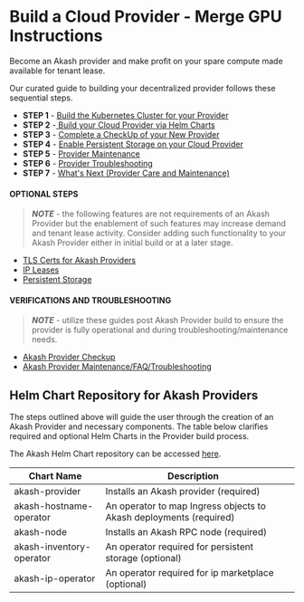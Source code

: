 # Build a Cloud Provider - Merge GPU Instructions

Become an Akash provider and make profit on your spare compute made available for tenant lease.

Our curated guide to building your decentralized provider follows these sequential steps.

* **STEP 1** - [Build the Kubernetes Cluster for your Provider](kubernetes-cluster-for-akash-providers/)
* **STEP 2** -[ Build your Cloud Provider via Helm Charts](akash-cloud-provider-build-with-helm-charts/)
* **STEP 3** - [Complete a CheckUp of your New Provider](akash-provider-checkup/)
* **STEP 4** - [Enable Persistent Storage on your Cloud Provider](../../../providers/build-a-cloud-provider/helm-based-provider-persistent-storage-enablement/)
* **STEP 5** - [Provider Maintenance](../../../providers/akash-provider-troubleshooting/provider-maintenance.md)
* **STEP 6** - [Provider Troubleshooting](../../../providers/akash-provider-troubleshooting/)
* **STEP 7** - [What's Next (Provider Care and Maintenance)](../../../providers/akash-provider-troubleshooting/maintaining-and-rotating-kubernetes-etcd-certificates-a-how-to-guide.md)

#### OPTIONAL STEPS

> _**NOTE**_ - the following features are not requirements of an Akash Provider but the enablement of such features may increase demand and tenant lease activity.  Consider adding such functionality to your Akash Provider either in initial build or at a later stage.

* [TLS Certs for Akash Providers](../../../providers/build-a-cloud-provider/tls-certs-for-akash-provider-optional-step/)
* [IP Leases](../../../providers/build-a-cloud-provider/ip-leases-provider-enablement-optional-step/)
* [Persistent Storage](../../../providers/build-a-cloud-provider/helm-based-provider-persistent-storage-enablement/persistent-storage-requirements.md)

#### VERIFICATIONS AND TROUBLESHOOTING

> _**NOTE**_ - utilize these guides post Akash Provider build to ensure the provider is fully operational and during troubleshooting/maintenance needs.

* [Akash Provider Checkup](../../../providers/build-a-cloud-provider/akash-provider-checkup/)
* [Akash Provider Maintenance/FAQ/Troubleshooting](../../../providers/akash-provider-troubleshooting/)

## Helm Chart Repository for Akash Providers

The steps outlined above will guide the user through the creation of an Akash Provider and necessary components.  The table below clarifies required and optional Helm Charts in the Provider build process.

The Akash Helm Chart repository can be accessed [here](https://github.com/akash-network/helm-charts).

<table><thead><tr><th>Chart Name</th><th>Description</th><th data-hidden></th></tr></thead><tbody><tr><td>akash-provider</td><td>Installs an Akash provider (required)</td><td></td></tr><tr><td>akash-hostname-operator</td><td>An operator to map Ingress objects to Akash deployments (required)</td><td></td></tr><tr><td>akash-node</td><td>Installs an Akash RPC node (required)</td><td></td></tr><tr><td>akash-inventory-operator</td><td>An operator required for persistent storage (optional)</td><td></td></tr><tr><td>akash-ip-operator</td><td>An operator required for ip marketplace (optional)</td><td></td></tr></tbody></table>
